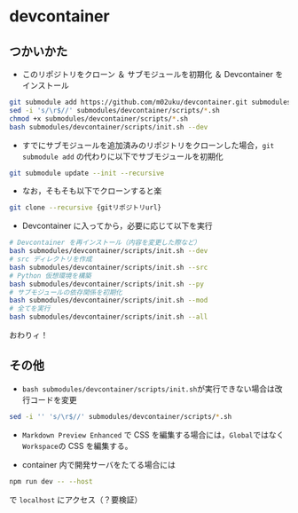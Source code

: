 # devcontainer

## つかいかた

- このリポジトリをクローン ＆ サブモジュールを初期化 ＆ Devcontainer をインストール

```bash
git submodule add https://github.com/m02uku/devcontainer.git submodules/devcontainer
sed -i 's/\r$//' submodules/devcontainer/scripts/*.sh
chmod +x submodules/devcontainer/scripts/*.sh
bash submodules/devcontainer/scripts/init.sh --dev
```

- すでにサブモジュールを追加済みのリポジトリをクローンした場合，`git submodule add` の代わりに以下でサブモジュールを初期化

```bash
git submodule update --init --recursive
```

- なお，そもそも以下でクローンすると楽

```bash
git clone --recursive {gitリポジトリurl}
```

- Devcontainer に入ってから，必要に応じて以下を実行

```bash
# Devcontainer を再インストール（内容を変更した際など）
bash submodules/devcontainer/scripts/init.sh --dev
# src ディレクトリを作成
bash submodules/devcontainer/scripts/init.sh --src
# Python 仮想環境を構築
bash submodules/devcontainer/scripts/init.sh --py
# サブモジュールの依存関係を初期化
bash submodules/devcontainer/scripts/init.sh --mod
# 全てを実行
bash submodules/devcontainer/scripts/init.sh --all
```

おわりィ！

## その他

- `bash submodules/devcontainer/scripts/init.sh`が実行できない場合は改行コードを変更

```bash
sed -i '' 's/\r$//' submodules/devcontainer/scripts/*.sh
```

- `Markdown Preview Enhanced` で CSS を編集する場合には，`Global`ではなく`Workspace`の CSS を編集する。

- container 内で開発サーバをたてる場合には

```bash
npm run dev -- --host
```

で `localhost` にアクセス（？要検証）

